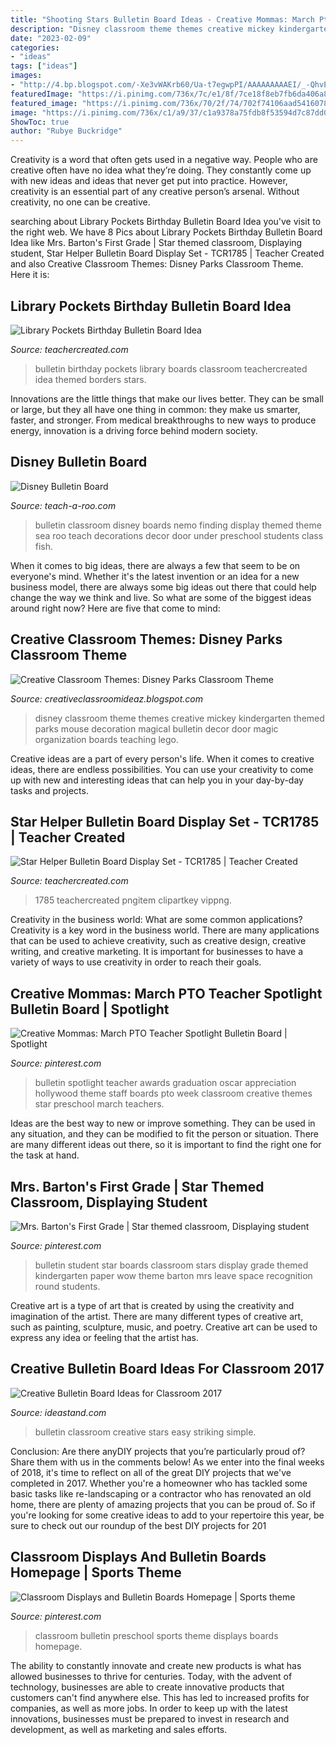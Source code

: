```yaml
---
title: "Shooting Stars Bulletin Board Ideas - Creative Mommas: March Pto Teacher Spotlight Bulletin Board"
description: "Disney classroom theme themes creative mickey kindergarten themed parks mouse decoration magical bulletin decor door magic organization boards teaching lego"
date: "2023-02-09"
categories:
- "ideas"
tags: ["ideas"]
images:
- "http://4.bp.blogspot.com/-Xe3vWAKrb60/Ua-t7egwpPI/AAAAAAAAAEI/_-QhvEJdKk8/s1600/room6.jpg"
featuredImage: "https://i.pinimg.com/736x/7c/e1/8f/7ce18f8eb7fb6da406a8e97cee1c087f--star-student-board-star-bulletin-boards.jpg"
featured_image: "https://i.pinimg.com/736x/70/2f/74/702f74106aad5416078f29ea434e3c20--spotlight-bulletin-board-theme-ideas.jpg"
image: "https://i.pinimg.com/736x/c1/a9/37/c1a9378a75fdb8f53594d7c87dd06df3--classroom-walls-classroom-displays.jpg"
ShowToc: true
author: "Rubye Buckridge"
---
```



Creativity is a word that often gets used in a negative way. People who are creative often have no idea what they’re doing. They constantly come up with new ideas and ideas that never get put into practice. However, creativity is an essential part of any creative person’s arsenal. Without creativity, no one can be creative.

	

		
searching about Library Pockets Birthday Bulletin Board Idea you've visit to the right web. We have 8 Pics about Library Pockets Birthday Bulletin Board Idea like Mrs. Barton&#039;s First Grade | Star themed classroom, Displaying student, Star Helper Bulletin Board Display Set - TCR1785 | Teacher Created and also Creative Classroom Themes: Disney Parks Classroom Theme. Here it is:
		
    
## Library Pockets Birthday Bulletin Board Idea

<img loading=lazy src="https://www.teachercreated.com/blog/wp-content/uploads/2014/07/IMG_0459.jpg" onerror="this.onerror=null;this.src='https://tse1.mm.bing.net/th?id=OIP.7Bqd3NhXv2B7fPo31qQqWAHaF3&amp;pid=15.1';" alt="Library Pockets Birthday Bulletin Board Idea">

_Source: teachercreated.com_

>bulletin birthday pockets library boards classroom teachercreated idea themed borders stars. 

	

Innovations are the little things that make our lives better. They can be small or large, but they all have one thing in common: they make us smarter, faster, and stronger. From medical breakthroughs to new ways to produce energy, innovation is a driving force behind modern society.

    
## Disney Bulletin Board

<img loading=lazy src="http://teach-a-roo.com/wp-content/uploads/2015/05/1-IMG_0368.jpg" onerror="this.onerror=null;this.src='https://tse1.mm.bing.net/th?id=OIP.gUFOLQtQB0umRNpS70ltkAHaJ4&amp;pid=15.1';" alt="Disney Bulletin Board">

_Source: teach-a-roo.com_

>bulletin classroom disney boards nemo finding display themed theme sea roo teach decorations decor door under preschool students class fish. 

	

When it comes to big ideas, there are always a few that seem to be on everyone's mind. Whether it's the latest invention or an idea for a new business model, there are always some big ideas out there that could help change the way we think and live. So what are some of the biggest ideas around right now? Here are five that come to mind: 

    
## Creative Classroom Themes: Disney Parks Classroom Theme

<img loading=lazy src="http://4.bp.blogspot.com/-Xe3vWAKrb60/Ua-t7egwpPI/AAAAAAAAAEI/_-QhvEJdKk8/s1600/room6.jpg" onerror="this.onerror=null;this.src='https://tse3.mm.bing.net/th?id=OIP.UrpDlLt1SDf7_7rd8MxRuQHaFj&amp;pid=15.1';" alt="Creative Classroom Themes: Disney Parks Classroom Theme">

_Source: creativeclassroomideaz.blogspot.com_

>disney classroom theme themes creative mickey kindergarten themed parks mouse decoration magical bulletin decor door magic organization boards teaching lego. 

	

Creative ideas are a part of every person's life. When it comes to creative ideas, there are endless possibilities. You can use your creativity to come up with new and interesting ideas that can help you in your day-by-day tasks and projects. 

    
## Star Helper Bulletin Board Display Set - TCR1785 | Teacher Created

<img loading=lazy src="https://cdn.teachercreated.com/covers/1785.png" onerror="this.onerror=null;this.src='https://tse3.mm.bing.net/th?id=OIP.hR_zC7njjjiKBIGrNJx94gHaHa&amp;pid=15.1';" alt="Star Helper Bulletin Board Display Set - TCR1785 | Teacher Created">

_Source: teachercreated.com_

>1785 teachercreated pngitem clipartkey vippng. 

	

Creativity in the business world: What are some common applications?
Creativity is a key word in the business world. There are many applications that can be used to achieve creativity, such as creative design, creative writing, and creative marketing. It is important for businesses to have a variety of ways to use creativity in order to reach their goals.

    
## Creative Mommas: March PTO Teacher Spotlight Bulletin Board | Spotlight

<img loading=lazy src="https://i.pinimg.com/736x/70/2f/74/702f74106aad5416078f29ea434e3c20--spotlight-bulletin-board-theme-ideas.jpg" onerror="this.onerror=null;this.src='https://tse3.mm.bing.net/th?id=OIP.B_YPX1bEewu2VtbgyMY8xgHaIf&amp;pid=15.1';" alt="Creative Mommas: March PTO Teacher Spotlight Bulletin Board | Spotlight">

_Source: pinterest.com_

>bulletin spotlight teacher awards graduation oscar appreciation hollywood theme staff boards pto week classroom creative themes star preschool march teachers. 

	

Ideas are the best way to new or improve something. They can be used in any situation, and they can be modified to fit the person or situation. There are many different ideas out there, so it is important to find the right one for the task at hand.

    
## Mrs. Barton&#039;s First Grade | Star Themed Classroom, Displaying Student

<img loading=lazy src="https://i.pinimg.com/736x/7c/e1/8f/7ce18f8eb7fb6da406a8e97cee1c087f--star-student-board-star-bulletin-boards.jpg" onerror="this.onerror=null;this.src='https://tse4.mm.bing.net/th?id=OIP.Hjmh_N2UBxIi5ENwV4AsmwHaFh&amp;pid=15.1';" alt="Mrs. Barton&#039;s First Grade | Star themed classroom, Displaying student">

_Source: pinterest.com_

>bulletin student star boards classroom stars display grade themed kindergarten paper wow theme barton mrs leave space recognition round students. 

	

Creative art is a type of art that is created by using the creativity and imagination of the artist. There are many different types of creative art, such as painting, sculpture, music, and poetry. Creative art can be used to express any idea or feeling that the artist has.

    
## Creative Bulletin Board Ideas For Classroom 2017

<img loading=lazy src="http://ideastand.com/wp-content/uploads/2015/09/bulletin-board-ideas/8-bulletin-board-ideas.jpg" onerror="this.onerror=null;this.src='https://tse3.mm.bing.net/th?id=OIP.axu3QA_HgK0-7yXccrUAAwHaFj&amp;pid=15.1';" alt="Creative Bulletin Board Ideas for Classroom 2017">

_Source: ideastand.com_

>bulletin classroom creative stars easy striking simple. 

	

Conclusion: Are there anyDIY projects that you’re particularly proud of? Share them with us in the comments below!
As we enter into the final weeks of 2018, it's time to reflect on all of the great DIY projects that we've completed in 2017. Whether you're a homeowner who has tackled some basic tasks like re-landscaping or a contractor who has renovated an old home, there are plenty of amazing projects that you can be proud of. So if you're looking for some creative ideas to add to your repertoire this year, be sure to check out our roundup of the best DIY projects for 201
    
## Classroom Displays And Bulletin Boards Homepage | Sports Theme

<img loading=lazy src="https://i.pinimg.com/736x/c1/a9/37/c1a9378a75fdb8f53594d7c87dd06df3--classroom-walls-classroom-displays.jpg" onerror="this.onerror=null;this.src='https://tse3.mm.bing.net/th?id=OIP.D0eplIz0JDJRqOw6f0CBygAAAA&amp;pid=15.1';" alt="Classroom Displays and Bulletin Boards Homepage | Sports theme">

_Source: pinterest.com_

>classroom bulletin preschool sports theme displays boards homepage. 

	

The ability to constantly innovate and create new products is what has allowed businesses to thrive for centuries. Today, with the advent of technology, businesses are able to create innovative products that customers can't find anywhere else. This has led to increased profits for companies, as well as more jobs. In order to keep up with the latest innovations, businesses must be prepared to invest in research and development, as well as marketing and sales efforts.

